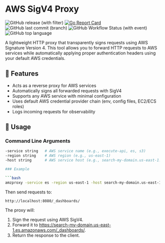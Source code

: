 # AWS SigV4 Proxy
![GitHub release (with filter)](https://img.shields.io/github/v/release/ivoronin/amzproxy)
[![Go Report Card](https://goreportcard.com/badge/github.com/ivoronin/amzproxy)](https://goreportcard.com/report/github.com/ivoronin/amzproxy)
![GitHub last commit (branch)](https://img.shields.io/github/last-commit/ivoronin/amzproxy/main)
![GitHub Workflow Status (with event)](https://img.shields.io/github/actions/workflow/status/ivoronin/amzproxy/goreleaser.yml)
![GitHub top language](https://img.shields.io/github/languages/top/ivoronin/amzproxy)

A lightweight HTTP proxy that transparently signs requests using AWS Signature Version 4. This tool allows you to forward HTTP requests to AWS services while automatically applying proper authentication headers using your default AWS credentials.

## 🚀 Features

- Acts as a reverse proxy for AWS services
- Automatically signs all forwarded requests with SigV4
- Supports any AWS service with minimal configuration
- Uses default AWS credential provider chain (env, config files, EC2/ECS roles)
- Logs incoming requests for observability

## 🔧 Usage

### Command Line Arguments

```bash
-service string   # AWS service name (e.g., execute-api, es, s3)
-region string    # AWS region (e.g., us-east-1)
-host string      # AWS service host (e.g., search-my-domain.us-east-1.es.amazonaws.com)

### Example

```bash
amzproxy -service es -region us-east-1 -host search-my-domain.us-east-1.es.amazonaws.com
```

Then send requests to:

```
http://localhost:8080/_dashboards/
```

The proxy will:

1.	Sign the request using AWS SigV4.
2.	Forward it to https://search-my-domain.us-east-1.es.amazonaws.com/_dashboards/.
3.	Return the response to the client.
